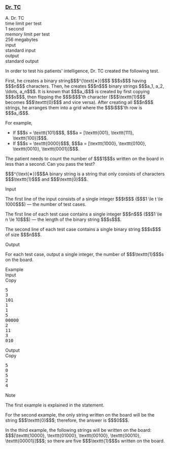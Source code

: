 <h3><a href="https://codeforces.com/contest/2106/problem/A" target="_blank" rel="noopener noreferrer">Dr. TC</a></h3>

<div class="header"><div class="title">A. Dr. TC</div><div class="time-limit"><div class="property-title">time limit per test</div>1 second</div><div class="memory-limit"><div class="property-title">memory limit per test</div>256 megabytes</div><div class="input-file input-standard"><div class="property-title">input</div>standard input</div><div class="output-file output-standard"><div class="property-title">output</div>standard output</div></div><div><p>In order to test his patients' intelligence, Dr. TC created the following test.</p><p>First, he creates a binary string$$$^{\text{∗}}$$$ $$$s$$$ having $$$n$$$ characters. Then, he creates $$$n$$$ binary strings $$$a_1, a_2, \ldots, a_n$$$. It is known that $$$a_i$$$ is created by first copying $$$s$$$, then flipping the $$$i$$$'th character ($$$\texttt{1}$$$ becomes $$$\texttt{0}$$$ and vice versa). After creating all $$$n$$$ strings, he arranges them into a grid where the $$$i$$$'th row is $$$a_i$$$. </p><p>For example, </p><ul> <li> If $$$s = \texttt{101}$$$, $$$a = [\texttt{001}, \texttt{111}, \texttt{100}]$$$. </li><li> If $$$s = \texttt{0000}$$$, $$$a = [\texttt{1000}, \texttt{0100}, \texttt{0010}, \texttt{0001}]$$$. </li></ul><p>The patient needs to count the number of $$$1$$$s written on the board in less than a second. Can you pass the test?</p><div class="statement-footnote"><p>$$$^{\text{∗}}$$$A binary string is a string that only consists of characters $$$\texttt{1}$$$ and $$$\texttt{0}$$$.</p></div></div><div class="input-specification"><div class="section-title">Input</div><p>The first line of the input consists of a single integer $$$t$$$ ($$$1 \le t \le 1000$$$) — the number of test cases.</p><p>The first line of each test case contains a single integer $$$n$$$ ($$$1 \le n \le 10$$$) — the length of the binary string $$$s$$$.</p><p>The second line of each test case contains a single binary string $$$s$$$ of size $$$n$$$.</p></div><div class="output-specification"><div class="section-title">Output</div><p>For each test case, output a single integer, the number of $$$\texttt{1}$$$s on the board.</p></div><div class="sample-tests"><div class="section-title">Example</div><div class="sample-test"><div class="input"><div class="title">Input<div title="Copy" data-clipboard-target="#id008951960637103936" id="id0003899909242899591" class="input-output-copier">Copy</div></div><pre id="id008951960637103936"><div class="test-example-line test-example-line-even test-example-line-0">5</div><div class="test-example-line test-example-line-odd test-example-line-1">3</div><div class="test-example-line test-example-line-odd test-example-line-1">101</div><div class="test-example-line test-example-line-even test-example-line-2">1</div><div class="test-example-line test-example-line-even test-example-line-2">1</div><div class="test-example-line test-example-line-odd test-example-line-3">5</div><div class="test-example-line test-example-line-odd test-example-line-3">00000</div><div class="test-example-line test-example-line-even test-example-line-4">2</div><div class="test-example-line test-example-line-even test-example-line-4">11</div><div class="test-example-line test-example-line-odd test-example-line-5">3</div><div class="test-example-line test-example-line-odd test-example-line-5">010</div></pre></div><div class="output"><div class="title">Output<div title="Copy" data-clipboard-target="#id00806293384508547" id="id00517638356922298" class="input-output-copier">Copy</div></div><pre id="id00806293384508547">5
0
5
2
4
</pre></div></div></div><div class="note"><div class="section-title">Note</div><p>The first example is explained in the statement.</p><p>For the second example, the only string written on the board will be the string $$$\texttt{0}$$$; therefore, the answer is $$$0$$$.</p><p>In the third example, the following strings will be written on the board: $$$[\texttt{10000}, \texttt{01000}, \texttt{00100}, \texttt{00010}, \texttt{00001}]$$$; so there are five $$$\texttt{1}$$$s written on the board.</p></div>